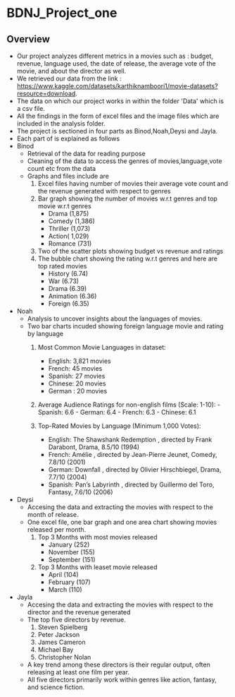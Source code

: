 # BDNJ_Project_one
## Overview
* Our project analyzes different metrics in a movies such as : budget, revenue, language used, the date of release, the average vote of the movie, and about the director as well.
* We retrieved our data from the link : https://www.kaggle.com/datasets/karthiknamboori1/movie-datasets?resource=download.
* The data on which our project works in within the folder 'Data' which is a csv file.
* All the findings in the form of excel files and the image files which are included in the analysis folder.
* The project is sectioned in four parts as Binod,Noah,Deysi and Jayla.
* Each part of is explained as follows
* Binod
    - Retrieval of the data for reading purpose
	- Cleaning of the data to access the genres of movies,language,vote count etc from the data
	- Graphs and files include are 
		1. Excel files having number of movies their average vote count and the revenue generated with respect to genres
		2. Bar graph showing the number of movies w.r.t genres and top movie w.r.t genres
            - Drama (1,875)
            - Comedy (1,386)
            - Thriller (1,073)
            - Action( 1,029)
            - Romance (731)
        3. Two of the scatter plots showing budget vs revenue and ratings 
        4. The bubble chart showing the rating w.r.t genres and here are top rated movies
            - History (6.74)
            - War (6.73)
            - Drama (6.39)
            - Animation (6.36)
            - Foreign (6.35)
* Noah 
    - Analysis to uncover  insights about the languages of movies.
    - Two bar charts incuded showing foreign language movie and rating by language
        1. Most Common Movie Languages in dataset:
            - English: 3,821 movies
            - French: 45 movies
            - Spanish: 27 movies
            - Chinese: 20 movies
            - German  : 20 movies

        2.   Average Audience Ratings for non-english films (Scale: 1-10):
            - Spanish: 6.6
            - German: 6.4
            - French: 6.3
            - Chinese: 6.1

        3. Top-Rated Movies by Language (Minimum 1,000 Votes):
            - English: The Shawshank Redemption , directed by Frank Darabont, Drama, 8.5/10 (1994)
            - French: Amélie , directed by Jean-Pierre Jeunet, Comedy, 7.8/10 (2001)
            - German: Downfall , directed by Olivier Hirschbiegel, Drama, 7.7/10 (2004)
            - Spanish: Pan’s Labyrinth , directed by Guillermo del Toro, Fantasy, 7.6/10 (2006)
* Deysi
    - Accesing the data and extracting the movies with respect to the month of release.
    - One excel file, one bar graph and one area chart showing movies released per month.
        1. Top 3 Months with most movies released 
            - January (252)
            - November (155)
            - September (151)
        2. Top 3 Months with leaset movie released
            - April (104)
            - February (107)
            - March (110)
* Jayla
    - Accesing the data and extracting the movies with respect to the director and the revenue generated
    - The top five directors by revenue.
        1. Steven Spielberg 
        2. Peter Jackson
        3. James Cameron
        4. Michael Bay
        5. Christopher Nolan
    - A key trend among these directors is their regular output, often releasing at least one film per year.
    - All five directors primarily work within genres like action, fantasy, and science fiction.


